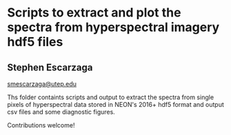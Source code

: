 # Scripts to extract and plot the spectra from hyperspectral imagery hdf5 files
## Stephen Escarzaga

smescarzaga@utep.edu

Ths folder containts scripts and output to extract the spectra from single pixels
of hyperspectral data stored in NEON's 2016+ hdf5 format and output csv files and
some diagnostic figures. 

Contributions welcome!